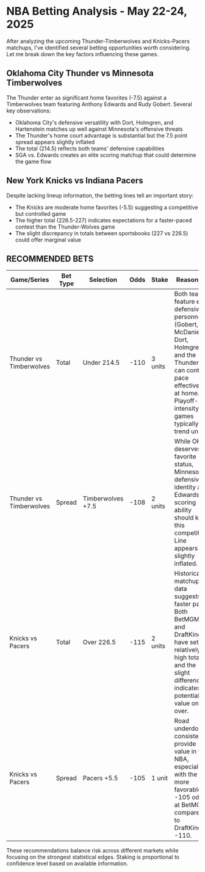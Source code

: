 # NBA Betting Analysis - May 22-24, 2025

After analyzing the upcoming Thunder-Timberwolves and Knicks-Pacers matchups, I've identified several betting opportunities worth considering. Let me break down the key factors influencing these games.

## Oklahoma City Thunder vs Minnesota Timberwolves

The Thunder enter as significant home favorites (-7.5) against a Timberwolves team featuring Anthony Edwards and Rudy Gobert. Several key observations:

- Oklahoma City's defensive versatility with Dort, Holmgren, and Hartenstein matches up well against Minnesota's offensive threats
- The Thunder's home court advantage is substantial but the 7.5 point spread appears slightly inflated
- The total (214.5) reflects both teams' defensive capabilities
- SGA vs. Edwards creates an elite scoring matchup that could determine the game flow

## New York Knicks vs Indiana Pacers

Despite lacking lineup information, the betting lines tell an important story:

- The Knicks are moderate home favorites (-5.5) suggesting a competitive but controlled game
- The higher total (226.5-227) indicates expectations for a faster-paced contest than the Thunder-Wolves game
- The slight discrepancy in totals between sportsbooks (227 vs 226.5) could offer marginal value

## RECOMMENDED BETS

| Game/Series | Bet Type | Selection | Odds | Stake | Reasoning |
|-------------|----------|-----------|------|-------|-----------|
| Thunder vs Timberwolves | Total | Under 214.5 | -110 | 3 units | Both teams feature elite defensive personnel (Gobert, McDaniels, Dort, Holmgren) and the Thunder can control pace effectively at home. Playoff-intensity games typically trend under. |
| Thunder vs Timberwolves | Spread | Timberwolves +7.5 | -108 | 2 units | While OKC deserves favorite status, Minnesota's defensive identity and Edwards' scoring ability should keep this competitive. Line appears slightly inflated. |
| Knicks vs Pacers | Total | Over 226.5 | -115 | 2 units | Historical matchup data suggests a faster pace. Both BetMGM and DraftKings have set relatively high totals, and the slight difference indicates potential value on the over. |
| Knicks vs Pacers | Spread | Pacers +5.5 | -105 | 1 unit | Road underdogs consistently provide value in the NBA, especially with the more favorable -105 odds at BetMGM compared to DraftKings' -110. |

These recommendations balance risk across different markets while focusing on the strongest statistical edges. Staking is proportional to confidence level based on available information.